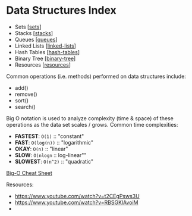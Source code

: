 # Data Structures Index

- Sets [[sets]]
- Stacks [[stacks]]
- Queues [[queues]]
- Linked Lists [[linked-lists]]
- Hash Tables [[hash-tables]]
- Binary Tree [[binary-tree]]
- Resources [[resources]]

Common operations (i.e. methods) performed on data structures include:

- add()
- remove()
- sort()
- search()

Big O notation is used to analyze complexity (time & space) of these operations as the data set scales / grows.
Common time complexities:

- **FASTEST**: `O(1)` :: "constant"
- **FAST**: `O(log(n))` :: "logarithmic"
- **OKAY**: `O(n)` :: "linear"
- **SLOW**: `O(nlogn` :: log-linear""
- **SLOWEST**: `O(n^2)` :: "quadratic"

[Big-O Cheat Sheet](https://www.bigocheatsheet.com/)

Resources:

- https://www.youtube.com/watch?v=t2CEgPsws3U
- https://www.youtube.com/watch?v=RBSGKlAvoiM
-

[//begin]: # "Autogenerated link references for markdown compatibility"
[sets]: sets "Sets"
[stacks]: stacks "Stacks"
[queues]: queues "Queues"
[linked-lists]: linked-lists "Linked Lists"
[hash-tables]: hash-tables "Hash Tables"
[binary-tree]: binary-tree "Binary Tree"
[resources]: resources "Resources"
[//end]: # "Autogenerated link references"
